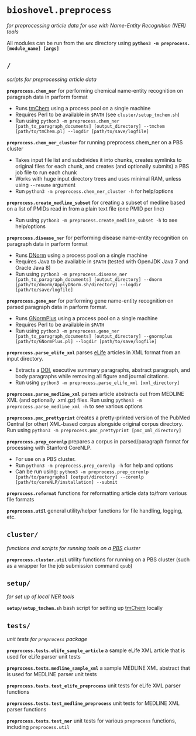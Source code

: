 # `bioshovel.preprocess`

*for preprocessing article data for use with Name-Entity Recognition (NER) tools*

All modules can be run from the **`src`** directory using **`python3 -m preprocess.[module_name] [args]`**

`/`
--
*scripts for preprocessing article data*

**`preprocess.chem_ner`** for performing chemical name-entity recognition on paragraph data in parform format

* Runs [tmChem](http://dx.doi.org/10.1186/1758-2946-7-S1-S3) using a process pool on a single machine
* Requires Perl to be available in `$PATH` (see `cluster/setup_tmchem.sh`)
* Run using `python3 -m preprocess.chem_ner [path_to_paragraph_documents] [output_directory] --tmchem [path/to/tmChem.pl] --logdir [path/to/save/logfile]`

**`preprocess.chem_ner_cluster`** for running preprocess.chem_ner on a PBS cluster

* Takes input file list and subdivides it into chunks, creates symlinks to original files for each chunk, and creates (and optionally submits) a PBS job file to run each chunk
* Works with huge input directory trees and uses minimal RAM, unless using `--resume` argument
* Run `python3 -m preprocess.chem_ner_cluster -h` for help/options

**`preprocess.create_medline_subset`** for creating a subset of medline based on a list of PMIDs read in from a plain text file (one PMID per line)

* Run using `python3 -m preprocess.create_medline_subset -h` to see help/options

**`preprocess.disease_ner`** for performing disease name-entity recognition on paragraph data in parform format

* Runs [DNorm](http://dx.doi.org/10.1093/bioinformatics/btt474) using a process pool on a single machine
* Requires Java to be available in `$PATH` (tested with OpenJDK Java 7 and Oracle Java 8)
* Run using `python3 -m preprocess.disease_ner [path_to_paragraph_documents] [output_directory] --dnorm [path/to/dnorm/ApplyDNorm.sh/directory] --logdir [path/to/save/logfile]`

**`preprocess.gene_ner`**
for performing gene name-entity recognition on parsed paragraph data in parform format.

* Runs [GNormPlus](http://dx.doi.org/10.1155/2015/918710) using a process pool on a single machine
* Requires Perl to be available in `$PATH`
* Run using `python3 -m preprocess.gene_ner [path_to_paragraph_documents] [output_directory] --gnormplus [path/to/GNormPlus.pl] --logdir [path/to/save/logfile]`

**`preprocess.parse_elife_xml`**
parses [eLife](http://elifesciences.org) articles in XML format from an input directory.

* Extracts a [DOI](https://en.wikipedia.org/wiki/Digital_object_identifier), executive summary paragraphs, abstract paragraph, and body paragraphs while removing all figure and journal citations.
* Run using `python3 -m preprocess.parse_elife_xml [xml_directory]`

**`preprocess.parse_medline_xml`**
parses article abstracts out from MEDLINE XML (and optionally .xml.gz) files. Run using `python3 -m preprocess.parse_medline_xml -h` to see various options

**`preprocess.pmc_prettyprint`**
creates a pretty-printed version of the PubMed Central (or other) XML-based corpus alongside original corpus directory. Run using `python3 -m preprocess.pmc_prettyprint [pmc_xml_directory]`

**`preprocess.prep_corenlp`**
prepares a corpus in parsed/paragraph format for processing with Stanford CoreNLP. 

* For use on a PBS cluster.
* Run `python3 -m preprocess.prep_corenlp -h` for help and options
* Can be run using: `python3 -m preprocess.prep_corenlp [path/to/paragraphs] [output/directory] --corenlp [path/to/coreNLP/installation] --submit`

**`preprocess.reformat`**
functions for reformatting article data to/from various file formats

**`preprocess.util`**
general utility/helper functions for file handling, logging, etc.


`cluster/`
--
*functions and scripts for running tools on a [PBS](https://en.wikipedia.org/wiki/Portable_Batch_System) cluster*

**`preprocess.cluster.util`** utility functions for running on a PBS cluster (such as a wrapper for the job submission command `qsub`)

`setup/`
---
*for set up of local NER tools*

**`setup/setup_tmchem.sh`**
bash script for setting up [tmChem](http://dx.doi.org/10.1186/1758-2946-7-S1-S3) locally

`tests/`
---
*unit tests for `preprocess` package*

**`preprocess.tests.elife_sample_article`**
a sample eLife XML article that is used for eLife parser unit tests

**`preprocess.tests.medline_sample_xml`**
a sample MEDLINE XML abstract that is used for MEDLINE parser unit tests

**`preprocess.tests.test_elife_preprocess`**
unit tests for eLife XML parser functions

**`preprocess.tests.test_medline_preprocess`**
unit tests for MEDLINE XML parser functions

**`preprocess.tests.test_ner`**
unit tests for various `preprocess` functions, including `preprocess.util`